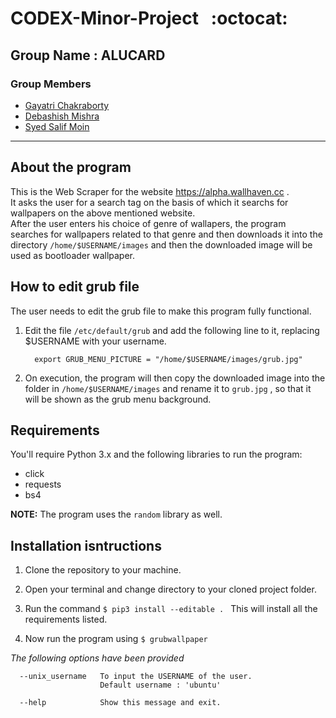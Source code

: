 # CODEX-Minor-Project  &nbsp;&nbsp;:octocat:

## Group Name : ALUCARD

### Group Members
* [Gayatri Chakraborty](https://github.com/gayatric)
* [Debashish Mishra](https://github.com/Zanark)
* [Syed Salif Moin](https://github.com/salif-04)


-----------------------------

## About the program

This is the Web Scraper for the website https://alpha.wallhaven.cc .  
It asks the user for a search tag on the basis of which it searchs for wallpapers on the above mentioned website.  
After the user enters his choice of genre of wallapers, the program searches for wallpapers related to that genre and then downloads it into the directory `/home/$USERNAME/images` and then the downloaded image will be used as bootloader wallpaper.  

## How to edit grub file

The user needs to edit the grub file to make this program fully functional.


1. Edit the file `/etc/default/grub` and add the following line to it, replacing $USERNAME with your username.

         export GRUB_MENU_PICTURE = "/home/$USERNAME/images/grub.jpg"

2. On execution, the program will then copy the downloaded image into the folder in `/home/$USERNAME/images` and rename it to `grub.jpg` , so that it will be shown as the grub menu background.
## Requirements 

You'll require Python 3.x and the following libraries to run the program:

* click
* requests
* bs4

**NOTE:** The program uses the ` random ` library as well.

## Installation isntructions

1. Clone the repository to your machine.

2. Open your terminal and change directory to your cloned project folder.

3. Run the command `$ pip3 install --editable . ` This will install all the requirements listed.

4. Now run the program using `$ grubwallpaper`

*The following options have been provided*

```
  --unix_username   To input the USERNAME of the user.
                    Default username : 'ubuntu'

  --help            Show this message and exit.

```